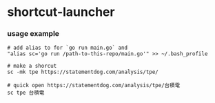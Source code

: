 # shortcut-launcher

### usage example
```
# add alias to for `go run main.go` and
"alias sc='go run /path-to-this-repo/main.go'" >> ~/.bash_profile

# make a shorcut
sc -mk tpe https://statementdog.com/analysis/tpe/

# quick open https://statementdog.com/analysis/tpe/台積電
sc tpe 台積電
```
